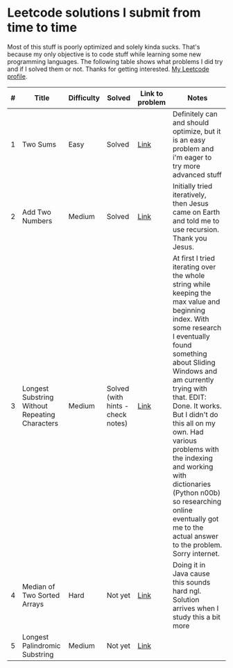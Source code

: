 # Leetcode solutions I submit from time to time

Most of this stuff is poorly optimized and solely kinda sucks. That's because my only objective is to code stuff while learning some new programming languages. The following table shows what problems I did try and if I solved them or not. Thanks for getting interested. [My Leetcode profile](https://leetcode.com/Bombaclath97/).

#| Title | Difficulty | Solved | Link to problem| Notes
|-|-------|------------|-------| ---------------| -----|
1|Two Sums|Easy|Solved| [Link](https://leetcode.com/problems/two-sum/) | Definitely can and should optimize, but it is an easy problem and i'm eager to try more advanced stuff
2|Add Two Numbers|Medium|Solved|[Link](https://leetcode.com/problems/add-two-numbers/) | Initially tried iteratively, then Jesus came on Earth and told me to use recursion. Thank you Jesus.
3| Longest Substring Without Repeating Characters | Medium | Solved (with hints - check notes) | [Link](https://leetcode.com/problems/longest-substring-without-repeating-characters/) | At first I tried iterating over the whole string while keeping the max value and beginning index. With some research I eventually found something about Sliding Windows and am currently trying with that. EDIT: Done. It works. But I didn't do this all on my own. Had various problems with the indexing and working with dictionaries (Python n00b) so researching online eventually got me to the actual answer to the problem. Sorry internet.
4|Median of Two Sorted Arrays|Hard|Not yet| [Link](https://leetcode.com/problems/median-of-two-sorted-arrays/)|Doing it in Java cause this sounds hard ngl. Solution arrives when I study this a bit more
5|Longest Palindromic Substring|Medium|Not yet| [Link](https://leetcode.com/problems/longest-palindromic-substring/)|